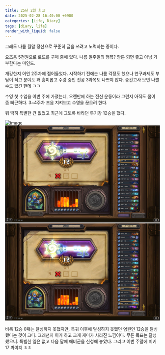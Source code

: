 ```yaml
---
title: 25년 2월 회고
date: 2025-02-28 16:40:00 +0900
categories: [Life, Diary]
tags: [diary, life]
render_with_liquid: false
---
```


그래도 나름 월말 정산으로 꾸준히 글을 쓰려고 노력하는 중이다.

요즈음 5천원으로 로또를 구매 중에 있다. 나름 일주일의 행복? 암튼 되면 좋고 아님 기부한다는 마인드.

개강한지 어언 2주차에 접어들었다. 시작하기 전에는 나름 걱정도 했으나 연구과제도 부담이 적고 분야도 꽤 흥미롭고
수강 중인 전공 3과목도 나쁘지 않다. 중간고사 보면 나쁠 수도 있긴 한데 ㅋㅋ

수영 첫 수업을 이번 주에 가졌는데, 오랜만에 하는 전신 운동이라 그런지 아직도 몸이 좀 뻐근하다. 3~4주차 즈음 지켜보고
수영을 끊으려 한다. 

뭐 딱히 특별한 건 없었고 최근에 그토록 바라던 투기장 12승을 했다.


<img src='../assets/img/post/hearthstone/Hearthstone Screenshot 02-21-25 22.19.58.png' alt = "image">
<img src='../assets/img/post/hearthstone/Hearthstone Screenshot 02-22-25 00.40.27.png' alt = "image">
<img src='../assets/img/post/hearthstone/Hearthstone Screenshot 02-22-25 00.40.38.png' alt = "image">

비록 12승 0패는 달성하지 못했지만, 복귀 이후에 달성하지 못했던 염원인 12승을 달성했다는 것이 크다. 그래선지 이거 하고 크게 재미가 사라진 느낌이다. 무튼 목표는 달성했으니. 특별한 일은 없고 다음 달에 에비군을 신청해 놓았다. 그리고 이번 주말에 미키17 봐야지 ㅎㅎ